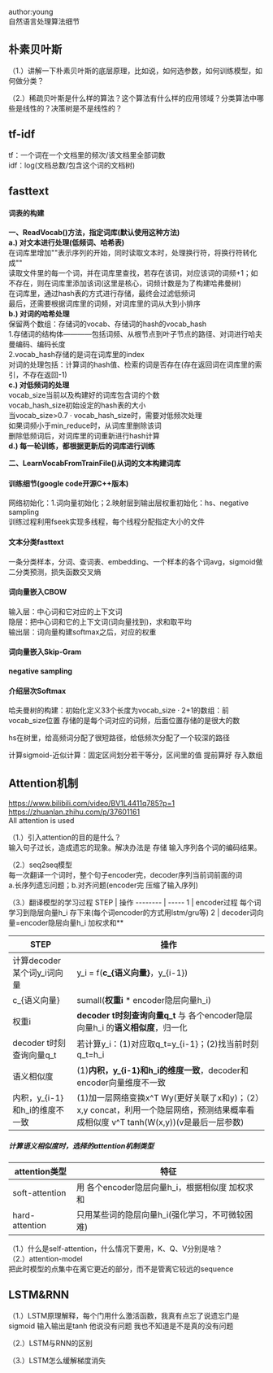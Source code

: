 
author:young<br>
自然语言处理算法细节<br>

## 朴素贝叶斯
（1.）讲解一下朴素贝叶斯的底层原理，比如说，如何选参数，如何训练模型，如何做分类？<br>

（2.）稀疏贝叶斯是什么样的算法？这个算法有什么样的应用领域？分类算法中哪些是线性的？决策树是不是线性的？<br>


## tf-idf  
tf：一个词在一个文档里的频次/该文档里全部词数<br>
idf：log(文档总数/包含这个词的文档树)<br>


## fasttext
#### 词表的构建
**一、ReadVocab()方法，指定词库(默认使用这种方法)**<br>
**a.) 对文本进行处理(低频词、哈希表)**<br>
在词库里增加"</s>"表示序列的开始，同时读取文本时，处理换行符，将换行符转化成"</s>"<br>
读取文件里的每一个词，并在词库里查找，若存在该词，对应该词的词频+1；如不存在，则在词库里添加该词(这里是核心，词频计数是为了构建哈弗曼树)<br>
在词库里，通过hash表的方式进行存储，最终会过滤低频词<br>
最后，还需要根据词库里的词频，对词库里的词从大到小排序<br>
**b.) 对词的哈希处理**<br>
保留两个数组：存储词的vocab、存储词的hash的vocab_hash<br>
1.存储词的结构体————包括词频、从根节点到叶子节点的路径、对词进行哈夫曼编码、编码长度<br>
2.vocab_hash存储的是词在词库里的index<br>
对词的处理包括：计算词的hash值、检索的词是否存在(存在返回词在词库里的索引，不存在返回-1)<br>
**c.) 对低频词的处理**<br>
vocab_size当前以及构建好的词库包含词的个数<br>
vocab_hash_size初始设定的hash表的大小<br>
当vocab_size>0.7 · vocab_hash_size时，需要对低频次处理<br>
如果词频小于min_reduce时，从词库里删除该词<br>
删除低频词后，对词库里的词重新进行hash计算<br>
**d.) 每一轮训练，都根据更新后的词库进行训练**<br>

**二、LearnVocabFromTrainFile()从词的文本构建词库**<br>

#### 训练细节(google code开源C++版本)
网络初始化：1.词向量初始化；2.映射层到输出层权重初始化：hs、negative sampling<br>
训练过程利用fseek实现多线程，每个线程分配指定大小的文件<br>

#### 文本分类fasttext
一条分类样本，分词、查词表、embedding、一个样本的各个词avg，sigmoid做二分类预测，损失函数交叉熵<br>


#### 词向量嵌入CBOW
输入层：中心词和它对应的上下文词<br>
隐层：把中心词和它的上下文词(词向量找到)，求和取平均<br>
输出层：词向量构建softmax之后，对应的权重<br>


#### 词向量嵌入Skip-Gram

#### negative sampling

#### 介绍层次Softmax
哈夫曼树的构建：初始化定义33个长度为vocab_size · 2+1的数组：前vocab_size位置 存储的是每个词对应的词频，后面位置存储的是很大的数<br>

hs在树里，给高频词分配了很短路径，给低频次分配了一个较深的路径<br>

计算sigmoid-近似计算：固定区间划分若干等分，区间里的值 提前算好 存入数组<br>







## Attention机制
https://www.bilibili.com/video/BV1L4411q785?p=1<br>
https://zhuanlan.zhihu.com/p/37601161<br>
All attention is used<br>

（1.）引入attention的目的是什么？<br>
输入句子过长，造成遗忘的现象。解决办法是 存储 输入序列各个词的编码结果。<br>

（2.）seq2seq模型<br>
每一次翻译一个词时，整个句子encoder完，decoder序列当前词前面的词<br>
a.长序列遗忘问题；b.对齐问题(encoder完 压缩了输入序列)<br>

（3.）翻译模型的学习过程
STEP     | 操作
-------- | -----
1  | encoder过程 每个词学习到隐层向量h_i 存下来(每个词encoder的方式用lstm/gru等)
2  | decoder词向量=encoder隐层向量h_i 加权求和**

STEP     | 操作
-------- | -----
计算decoder某个词y_i词向量  | y_i = f(**c_{语义向量}**，y_{i-1})
c_{语义向量}  | sumall(**权重i** * encoder隐层向量h_i)
权重i  | **decoder t时刻查询向量q_t** 与 各个encoder隐层向量h_i 的**语义相似度**，归一化
decoder t时刻查询向量q_t  | 若计算y_i：(1)对应取q_t=y_{i-1}；(2)找当前时刻q_t=h_i
语义相似度  | (1)**内积，y_{i-1}和h_i的维度一致**，decoder和encoder向量维度不一致
内积，y_{i-1}和h_i的维度不一致  | (1)加一层网络变换x^T Wy(更好关联了x和y)；（2）x,y concat，利用一个隐层网络，预测结果概率看成相似度 v^T tanh(W(x,y))(v是最后一层参数)



##### 计算语义相似度时，选择的attention机制类型
attention类型     | 特征
-------- | -----
soft-attention  | 用 各个encoder隐层向量h_i，根据相似度 加权求和
hard-attention  | 只用某些词的隐层向量h_i(强化学习，不可微较困难)



（1.）什么是self-attention，什么情况下要用，K、Q、V分别是啥？<br>
（2.）attention-model<br>
把此时模型的点集中在离它更近的部分，而不是管离它较远的sequence<br>





## LSTM&RNN
（1.）LSTM原理解释，每个门用什么激活函数，我真有点忘了说遗忘门是sigmoid 输入输出是tanh 他说没有问题 我也不知道是不是真的没有问题<br>


（2.）LSTM与RNN的区别<br>


（3.）LSTM怎么缓解梯度消失<br>


























